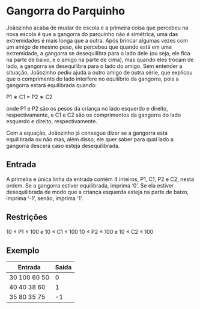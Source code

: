 # Gangorra do Parquinho

Joãozinho acaba de mudar de escola e a primeira coisa que percebeu na nova escola é que a gangorra do parquinho não é simétrica, uma das extremidades é mais longa que a outra. Após brincar algumas vezes com um amigo de mesmo peso, ele percebeu que quando está em uma extremidade, a gangorra se desequilibra para o lado dele (ou seja, ele fica na parte de baixo, e o amigo na parte de cima), mas quando eles trocam de lado, a gangorra se desequilibra para o lado do amigo. Sem entender a situação, Joãozinho pediu ajuda a outro amigo de outra série, que explicou que o comprimento do lado interfere no equilíbrio da gangorra, pois a gangorra estará equilibrada quando:

P1 ∗ C1 = P2 ∗ C2

onde P1 e P2 são os pesos da criança no lado esquerdo e direito, respectivamente, e C1 e C2 são os comprimentos da gangorra do lado esquerdo e direito, respectivamente.

Com a equação, Joãozinho já consegue dizer se a gangorra está equilibrada ou não mas, além disso, ele quer saber para qual lado a gangorra descerá caso esteja desequilibrada.

## Entrada

A primeira e única linha da entrada contém 4 inteiros, P1, C1, P2 e C2, nesta ordem. Se a gangorra estiver equilibrada, imprima ‘0’. Se ela estiver desequilibrada de modo que a criança esquerda esteja na parte de baixo, imprima ‘-1’, senão, imprima ‘1’.

## Restrições

10 ≤ P1 ≤ 100 e 10 ≤ C1 ≤ 100
10 ≤ P2 ≤ 100 e 10 ≤ C2 ≤ 100

## Exemplo

| Entrada      | Saída |
| ------------ | ----- |
| 30 100 60 50 | 0     |
| 40 40 38 60  | 1     |
| 35 80 35 75  | -1    |
